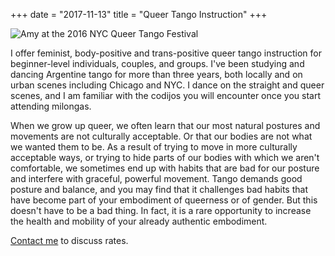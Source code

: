 +++
date = "2017-11-13"
title = "Queer Tango Instruction"
+++

![Amy at the 2016 NYC Queer Tango Festival](/img/nyc_qtf.jpg "Amy at the 2016 NYC Queer Tango Festival")

I offer feminist, body-positive and trans-positive queer tango instruction for beginner-level individuals, couples, and groups. I've been studying and dancing Argentine tango for more than three years, both locally and on urban scenes including Chicago and NYC. I dance on the straight and queer scenes, and I am familiar with the codijos you will encounter once you start attending milongas. 

When we grow up queer, we often learn that our most natural postures and movements are not culturally acceptable. Or that our bodies are not what we wanted them to be. As a result of trying to move in more culturally acceptable ways, or trying to hide parts of our bodies with which we aren't comfortable, we sometimes end up with habits that are bad for our posture and interfere with graceful, powerful movement. Tango demands good posture and balance, and you may find that it challenges bad habits that have become part of your embodiment of queerness or of gender. But this doesn't have to be a bad thing. In fact, it is a rare opportunity to increase the health and mobility of your already authentic embodiment. 

[Contact me](/contact/) to discuss rates. 
